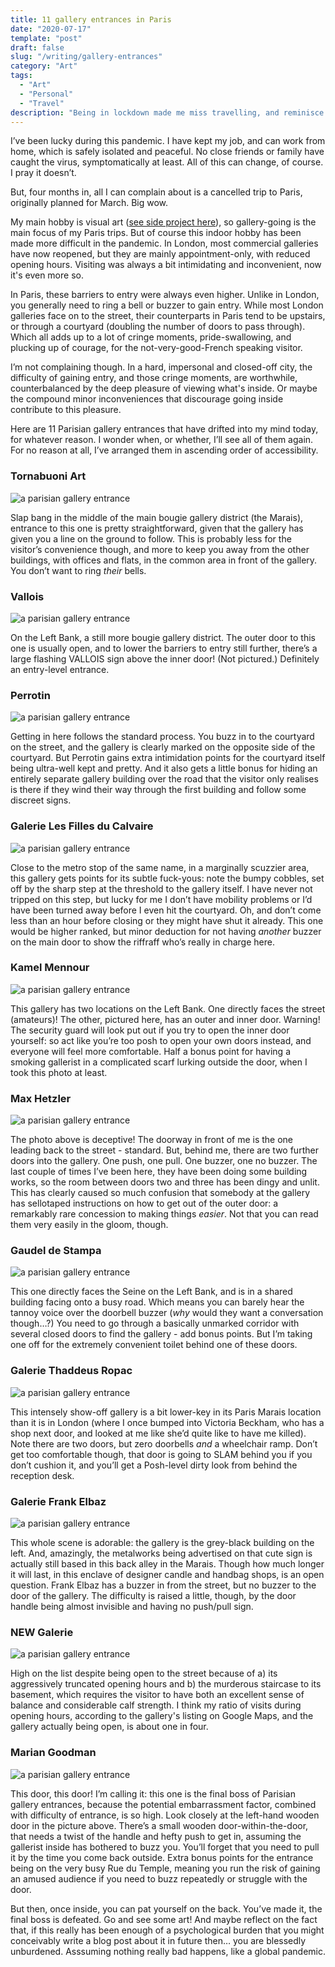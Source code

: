 ```yaml
---
title: 11 gallery entrances in Paris
date: "2020-07-17"
template: "post"
draft: false
slug: "/writing/gallery-entrances" 
category: "Art"
tags:
  - "Art"
  - "Personal"
  - "Travel"
description: "Being in lockdown made me miss travelling, and reminisce about intimidating entrances to commercial galleries in Paris. So I ranked them."
---
```


I’ve been lucky during this pandemic. I have kept my job, and can work from home, which is safely isolated and peaceful. No close friends or family have caught the virus, symptomatically at least. All of this can change, of course. I pray it doesn’t.

But, four months in, all I can complain about is a cancelled trip to Paris, originally planned for March. Big wow.

My main hobby is visual art ([see side project here](http://artangled.com/)), so gallery-going is the main focus of my Paris trips. But of course this indoor hobby has been made more difficult in the pandemic. In London, most commercial galleries have now reopened, but they are mainly appointment-only, with reduced opening hours. Visiting was always a bit intimidating and inconvenient, now it's even more so.

In Paris, these barriers to entry were always even higher. Unlike in London, you generally need to ring a bell or buzzer to gain entry. While most London galleries face on to the street, their counterparts in Paris tend to be upstairs, or through a courtyard (doubling the number of doors to pass through). Which all adds up to a lot of cringe moments, pride-swallowing, and plucking up of courage, for the not-very-good-French speaking visitor.

I’m not complaining though. In a hard, impersonal and closed-off city, the difficulty of gaining entry, and those cringe moments, are worthwhile, counterbalanced by the deep pleasure of viewing what's inside. Or maybe the compound minor inconveniences that discourage going inside contribute to this pleasure.

Here are 11 Parisian gallery entrances that have drifted into my mind today, for whatever reason. I wonder when, or whether, I’ll see all of them again. For no reason at all, I’ve arranged them in ascending order of accessibility.

### Tornabuoni Art

![a parisian gallery entrance](/media/gallery-entrances-1.jpg)

Slap bang in the middle of the main bougie gallery district (the Marais), entrance to this one is pretty straightforward, given that the gallery has given you a line on the ground to follow. This is probably less for the visitor’s convenience though, and more to keep you away from the other buildings, with offices and flats, in the common area in front of the gallery. You don’t want to ring *their* bells.

### Vallois

![a parisian gallery entrance](/media/gallery-entrances-2.jpg)

On the Left Bank, a still more bougie gallery district. The outer door to this one is usually open, and to lower the barriers to entry still further, there’s a large flashing VALLOIS sign above the inner door! (Not pictured.) Definitely an entry-level entrance.

### Perrotin

![a parisian gallery entrance](/media/gallery-entrances-3.jpg)

Getting in here follows the standard process. You buzz in to the courtyard on the street, and the gallery is clearly marked on the opposite side of the courtyard. But Perrotin gains extra intimidation points for the courtyard itself being ultra-well kept and pretty. And it also gets a little bonus for hiding an entirely separate gallery building over the road that the visitor only realises is there if they wind their way through the first building and follow some discreet signs.

### Galerie Les Filles du Calvaire

![a parisian gallery entrance](/media/gallery-entrances-4.jpg)

Close to the metro stop of the same name, in a marginally scuzzier area, this gallery gets points for its subtle fuck-yous: note the bumpy cobbles, set off by the sharp step at the threshold to the gallery itself. I have never not tripped on this step, but lucky for me I don’t have mobility problems or I’d have been turned away before I even hit the courtyard. Oh, and don’t come less than an hour before closing or they might have shut it already. This one would be higher ranked, but minor deduction for not having *another* buzzer on the main door to show the riffraff who’s really in charge here.

### Kamel Mennour

![a parisian gallery entrance](/media/gallery-entrances-5.jpg)

This gallery has two locations on the Left Bank. One directly faces the street (amateurs)! The other, pictured here, has an outer and inner door. Warning! The security guard will look put out if you try to open the inner door yourself: so act like you’re too posh to open your own doors instead, and everyone will feel more comfortable. Half a bonus point for having a smoking gallerist in a complicated scarf lurking outside the door, when I took this photo at least.

### Max Hetzler

![a parisian gallery entrance](/media/gallery-entrances-6.jpg)

The photo above is deceptive! The doorway in front of me is the one leading back to the street - standard. But, behind me, there are two further doors into the gallery. One push, one pull. One buzzer, one no buzzer. The last couple of times I’ve been here, they have been doing some building works, so the room between doors two and three has been dingy and unlit. This has clearly caused so much confusion that somebody at the gallery has sellotaped instructions on how to get out of the outer door: a remarkably rare concession to making things *easier*. Not that you can read them very easily in the gloom, though.

### Gaudel de Stampa

![a parisian gallery entrance](/media/gallery-entrances-7.jpg)

This one directly faces the Seine on the Left Bank, and is in a shared building facing onto a busy road. Which means you can barely hear the tannoy voice over the doorbell buzzer (*why* would they want a conversation though…?) You need to go through a basically unmarked corridor with several closed doors to find the gallery - add bonus points. But I’m taking one off for the extremely convenient toilet behind one of these doors.

### Galerie Thaddeus Ropac

![a parisian gallery entrance](/media/gallery-entrances-8.jpg)

This intensely show-off gallery is a bit lower-key in its Paris Marais location than it is in London (where I once bumped into Victoria Beckham, who has a shop next door, and looked at me like she’d quite like to have me killed). Note there are two doors, but zero doorbells *and* a wheelchair ramp. Don’t get too comfortable though, that door is going to SLAM behind you if you don’t cushion it, and you’ll get a Posh-level dirty look from behind the reception desk.

### Galerie Frank Elbaz

![a parisian gallery entrance](/media/gallery-entrances-9.jpg)

This whole scene is adorable: the gallery is the grey-black building on the left. And, amazingly, the metalworks being advertised on that cute sign is actually still based in this back alley in the Marais. Though how much longer it will last, in this enclave of designer candle and handbag shops, is an open question. Frank Elbaz has a buzzer in from the street, but no buzzer to the door of the gallery. The difficulty is raised a little, though, by the door handle being almost invisible and having no push/pull sign.

### NEW Galerie

![a parisian gallery entrance](/media/gallery-entrances-10.jpg)

High on the list despite being open to the street because of a) its aggressively truncated opening hours and b) the murderous staircase to its basement, which requires the visitor to have both an excellent sense of balance and considerable calf strength. I think my ratio of visits during opening hours, according to the gallery's listing on Google Maps, and the gallery actually being open, is about one in four.

### Marian Goodman

![a parisian gallery entrance](/media/gallery-entrances-11.jpg)

This door, this door! I’m calling it: this one is the final boss of Parisian gallery entrances, because the potential embarrassment factor, combined with difficulty of entrance, is so high. Look closely at the left-hand wooden door in the picture above. There’s a small wooden door-within-the-door, that needs a twist of the handle and hefty push to get in, assuming the gallerist inside has bothered to buzz you. You’ll forget that you need to pull it by the time you come back outside. Extra bonus points for the entrance being on the very busy Rue du Temple, meaning you run the risk of gaining an amused audience if you need to buzz repeatedly or struggle with the door.

But then, once inside, you can pat yourself on the back. You’ve made it, the final boss is defeated. Go and see some art! And maybe reflect on the fact that, if this really has been enough of a psychological burden that you might conceivably write a blog post about it in future then… you are blessedly unburdened. Asssuming nothing really bad happens, like a global pandemic.
